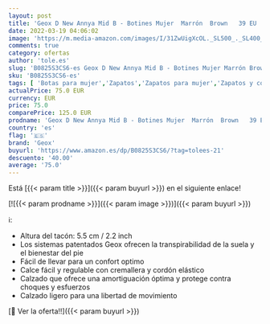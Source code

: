 ```yaml
---
layout: post
title: 'Geox D New Annya Mid B - Botines Mujer  Marrón  Brown   39 EU  Par'
date: 2022-03-19 04:06:02
image: 'https://m.media-amazon.com/images/I/31ZwUigXcOL._SL500_._SL400_.jpg'
comments: true
category: ofertas
author: 'tole.es'
slug: 'B0825S3CS6-es Geox D New Annya Mid B - Botines Mujer Marrón Brown 39 EU Par'
sku: 'B0825S3CS6-es'
tags: [ 'Botas para mujer','Zapatos','Zapatos para mujer','Zapatos y complementos','botines','geox', ]
actualPrice: 75.0 EUR
currency: EUR
price: 75.0
comparePrice: 125.0 EUR
prodname: 'Geox D New Annya Mid B - Botines Mujer  Marrón  Brown   39 EU  Par'
country: 'es'
flag: '🇪🇸'
brand: 'Geox'
buyurl: 'https://www.amazon.es/dp/B0825S3CS6/?tag=tolees-21'
descuento: '40.00'
average: '75.0'
---
```


Está [{{< param title >}}]({{< param buyurl >}}) en el siguiente enlace!

[![{{< param prodname >}}]({{< param image >}})]({{< param buyurl >}})

ℹ️:

- Altura del tacón: 5.5 cm / 2.2 inch
- Los sistemas patentados Geox ofrecen la transpirabilidad de la suela y el bienestar del pie
- Fácil de llevar para un confort optimo
- Calce fácil y regulable con cremallera y cordón elástico
- Calzado que ofrece una amortiguación óptima y protege contra choques y esfuerzos
- Calzado ligero para una libertad de movimiento

[🛒 Ver la oferta!!]({{< param buyurl >}})
